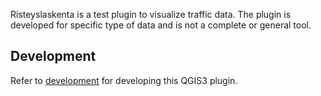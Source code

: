 Risteyslaskenta is a test plugin to visualize traffic data. The plugin is developed for specific type of data and is not a complete or general tool.

## Development

Refer to [development](docs/development.md) for developing this QGIS3 plugin.
